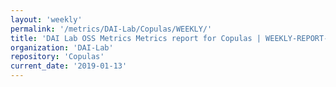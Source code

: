 ```yaml
---
layout: 'weekly'
permalink: '/metrics/DAI-Lab/Copulas/WEEKLY/'
title: 'DAI Lab OSS Metrics Metrics report for Copulas | WEEKLY-REPORT-2019-01-13'
organization: 'DAI-Lab'
repository: 'Copulas'
current_date: '2019-01-13'
---
```

